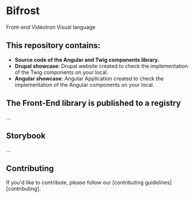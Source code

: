 # Bifrost
Front-end Vidéotron Visual language


## This repository contains:

- **Source code of the Angular and Twig components library.**
- **Drupal showcase**: Drupal website created to check the implementation of the Twig components on your local.
- **Angular showcase**: Angular Application created to check the implementation of the Angular components on your local.


## The Front-End library is published to a registry
...


## Storybook
...


## Contributing

If you'd like to contribute, please follow our [contributing guidelines][contributing].